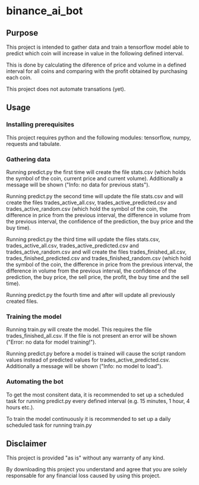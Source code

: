 # binance_ai_bot

## Purpose

This project is intended to gather data and train a tensorflow model able to predict which coin will increase in value in the following defined interval.

This is done by calculating the diference of price and volume in a defined interval for all coins and comparing with the profit obtained by purchasing each coin.

This project does not automate transations (yet).

## Usage

### Installing prerequisites

This project requires python and the following modules: tensorflow, numpy, requests and tabulate. 

### Gathering data

Running predict.py the first time will create the file stats.csv (which holds the symbol of the coin, current price and current volume). Additionally a message will be shown ("Info: no data for previous stats").

Running predict.py the second time will update the file stats.csv and will create the files trades_active_all.csv, trades_active_predicted.csv and trades_active_random.csv (which hold the symbol of the coin, the difference in price from the previous interval, the difference in volume from the previous interval, the confidence of the prediction, the buy price and the buy time).

Running predict.py the third time will update the files stats.csv, trades_active_all.csv, trades_active_predicted.csv and trades_active_random.csv and will create the files trades_finished_all.csv, trades_finished_predicted.csv and trades_finished_random.csv (which hold the symbol of the coin, the difference in price from the previous interval, the difference in volume from the previous interval, the confidence of the prediction, the buy price, the sell price, the profit, the buy time and the sell time).

Running predict.py the fourth time and after will update all previously created files.

### Training the model

Running train.py will create the model. This requires the file trades_finished_all.csv. If the file is not present an error will be shown ("Error: no data for model training!").

Running predict.py before a model is trained will cause the script random values instead of predicted values for trades_active_predicted.csv. Additionally a message will be shown ("Info: no model to load").

### Automating the bot

To get the most consitent data, it is recommended to set up a scheduled task for running predict.py every defined interval (e.g. 15 minutes, 1 hour, 4 hours etc.).

To train the model continuously it is recommended to set up a daily scheduled task for running train.py

## Disclaimer

This project is provided "as is" without any warranty of any kind.

By downloading this project you understand and agree that you are solely responsable for any financial loss caused by using this project.
